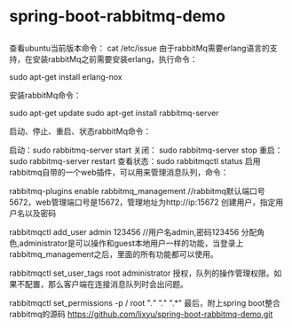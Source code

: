 # spring-boot-rabbitmq-demo

## 
查看ubuntu当前版本命令： cat /etc/issue 
由于rabbitMq需要erlang语言的支持，在安装rabbitMq之前需要安装erlang，执行命令：

sudo apt-get install erlang-nox
 
 安装rabbitMq命令：

sudo apt-get update
sudo apt-get install rabbitmq-server

启动、停止、重启、状态rabbitMq命令：

启动：sudo rabbitmq-server start
关闭： sudo rabbitmq-server stop
重启： sudo rabbitmq-server restart
查看状态：sudo rabbitmqctl status
启用rabbitmq自带的一个web插件，可以用来管理消息队列，命令：

rabbitmq-plugins enable rabbitmq_management
//rabbitmq默认端口号5672，web管理端口号是15672，管理地址为http://ip:15672
创建用户，指定用户名以及密码

rabbitmqctl add_user admin 123456 //用户名admin,密码123456
分配角色,administrator是可以操作和guest本地用户一样的功能，当登录上rabbitmq_management之后，里面的所有功能都可以使用。

rabbitmqctl set_user_tags root administrator
授权，队列的操作管理权限。如果不配置，那么客户端在连接消息队列时会出问题。

rabbitmqctl set_permissions -p / root ".*" ".*" ".*"
最后，附上spring boot整合rabbitmq的源码
   https://github.com/lixyu/spring-boot-rabbitmq-demo.git
